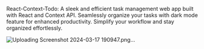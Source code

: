 React-Context-Todo: A sleek and efficient task management web app built with React and Context API. Seamlessly organize your tasks with dark mode feature for enhanced productivity. Simplify your workflow and stay organized effortlessly.


![Uploading Screenshot 2024-03-17 190947.png…]()
